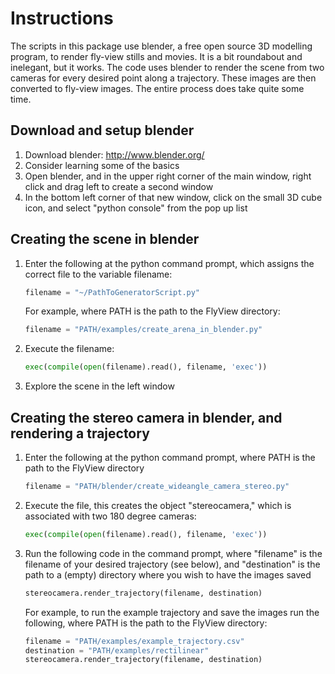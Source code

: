 Instructions
==============

The scripts in this package use blender, a free open source 3D modelling program, to render fly-view stills and movies. It is a bit roundabout and inelegant, but it works. The code uses blender to render the scene from two cameras for every desired point along a trajectory. These images are then converted to fly-view images. The entire process does take quite some time. 
 
Download and setup blender
--------------
1. Download blender: http://www.blender.org/
2. Consider learning some of the basics
3. Open blender, and in the upper right corner of the main window, right click and drag left to create a second window
4. In the bottom left corner of that new window, click on the small 3D cube icon, and select "python console" from the pop up list

Creating the scene in blender
--------------
1. Enter the following at the python command prompt, which assigns the correct file to the variable filename:
    ```python
    filename = "~/PathToGeneratorScript.py"
    ```
    
    For example, where PATH is the path to the FlyView directory:
    
    ```python
    filename = "PATH/examples/create_arena_in_blender.py"
    ```

2. Execute the filename:
    ```python
    exec(compile(open(filename).read(), filename, 'exec'))
    ```

3. Explore the scene in the left window

Creating the stereo camera in blender, and rendering a trajectory
--------------
1. Enter the following at the python command prompt, where PATH is the path to the FlyView directory
    ```python
    filename = "PATH/blender/create_wideangle_camera_stereo.py"
    ```
2. Execute the file, this creates the object "stereocamera," which is associated with two 180 degree cameras: 
    ```python
    exec(compile(open(filename).read(), filename, 'exec'))
    ```
3. Run the following code in the command prompt, where "filename" is the filename of your desired trajectory (see below), and "destination" is the path to a (empty) directory where you wish to have the images saved
    ```python
    stereocamera.render_trajectory(filename, destination)
    ```
    
    For example, to run the example trajectory and save the images run the following, where PATH is the path to the FlyView directory:
    ```python
    filename = "PATH/examples/example_trajectory.csv"
    destination = "PATH/examples/rectilinear"
    stereocamera.render_trajectory(filename, destination)
    ```
    
    
    
    
    
    
    

